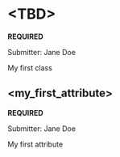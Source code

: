 # &lt;TBD&gt; 
**REQUIRED**

Submitter: Jane Doe

My first class

## &lt;my_first_attribute&gt; 
**REQUIRED**

Submitter: Jane Doe

My first attribute